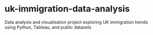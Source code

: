 # uk-immigration-data-analysis
Data analysis and visualisation project exploring UK immigration trends using Python, Tableau, and public datasets

